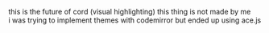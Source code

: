 this is the future of cord (visual highlighting)
this thing is not made by me <br>
i was trying to implement themes with codemirror but ended up using ace.js
